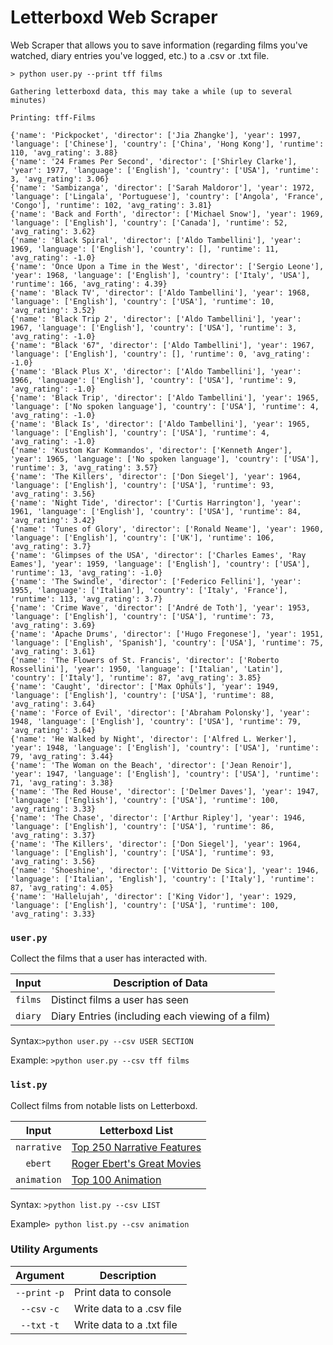 # Letterboxd Web Scraper

Web Scraper that allows you to save information (regarding films you've watched,
diary entries you've logged, etc.) to a .csv  or .txt file.

```commandline
> python user.py --print tff films

Gathering letterboxd data, this may take a while (up to several minutes)

Printing: tff-Films

{'name': 'Pickpocket', 'director': ['Jia Zhangke'], 'year': 1997, 'language': ['Chinese'], 'country': ['China', 'Hong Kong'], 'runtime': 110, 'avg_rating': 3.88}
{'name': '24 Frames Per Second', 'director': ['Shirley Clarke'], 'year': 1977, 'language': ['English'], 'country': ['USA'], 'runtime': 3, 'avg_rating': 3.06}
{'name': 'Sambizanga', 'director': ['Sarah Maldoror'], 'year': 1972, 'language': ['Lingala', 'Portuguese'], 'country': ['Angola', 'France', 'Congo'], 'runtime': 102, 'avg_rating': 3.81}
{'name': 'Back and Forth', 'director': ['Michael Snow'], 'year': 1969, 'language': ['English'], 'country': ['Canada'], 'runtime': 52, 'avg_rating': 3.62}
{'name': 'Black Spiral', 'director': ['Aldo Tambellini'], 'year': 1969, 'language': ['English'], 'country': [], 'runtime': 11, 'avg_rating': -1.0}
{'name': 'Once Upon a Time in the West', 'director': ['Sergio Leone'], 'year': 1968, 'language': ['English'], 'country': ['Italy', 'USA'], 'runtime': 166, 'avg_rating': 4.39}
{'name': 'Black TV', 'director': ['Aldo Tambellini'], 'year': 1968, 'language': ['English'], 'country': ['USA'], 'runtime': 10, 'avg_rating': 3.52}
{'name': 'Black Trip 2', 'director': ['Aldo Tambellini'], 'year': 1967, 'language': ['English'], 'country': ['USA'], 'runtime': 3, 'avg_rating': -1.0}
{'name': "Black '67", 'director': ['Aldo Tambellini'], 'year': 1967, 'language': ['English'], 'country': [], 'runtime': 0, 'avg_rating': -1.0}
{'name': 'Black Plus X', 'director': ['Aldo Tambellini'], 'year': 1966, 'language': ['English'], 'country': ['USA'], 'runtime': 9, 'avg_rating': -1.0}
{'name': 'Black Trip', 'director': ['Aldo Tambellini'], 'year': 1965, 'language': ['No spoken language'], 'country': ['USA'], 'runtime': 4, 'avg_rating': -1.0}
{'name': 'Black Is', 'director': ['Aldo Tambellini'], 'year': 1965, 'language': ['English'], 'country': ['USA'], 'runtime': 4, 'avg_rating': -1.0}
{'name': 'Kustom Kar Kommandos', 'director': ['Kenneth Anger'], 'year': 1965, 'language': ['No spoken language'], 'country': ['USA'], 'runtime': 3, 'avg_rating': 3.57}
{'name': 'The Killers', 'director': ['Don Siegel'], 'year': 1964, 'language': ['English'], 'country': ['USA'], 'runtime': 93, 'avg_rating': 3.56}
{'name': 'Night Tide', 'director': ['Curtis Harrington'], 'year': 1961, 'language': ['English'], 'country': ['USA'], 'runtime': 84, 'avg_rating': 3.42}
{'name': 'Tunes of Glory', 'director': ['Ronald Neame'], 'year': 1960, 'language': ['English'], 'country': ['UK'], 'runtime': 106, 'avg_rating': 3.7}
{'name': 'Glimpses of the USA', 'director': ['Charles Eames', 'Ray Eames'], 'year': 1959, 'language': ['English'], 'country': ['USA'], 'runtime': 13, 'avg_rating': -1.0}
{'name': 'The Swindle', 'director': ['Federico Fellini'], 'year': 1955, 'language': ['Italian'], 'country': ['Italy', 'France'], 'runtime': 113, 'avg_rating': 3.7}
{'name': 'Crime Wave', 'director': ['André de Toth'], 'year': 1953, 'language': ['English'], 'country': ['USA'], 'runtime': 73, 'avg_rating': 3.69}
{'name': 'Apache Drums', 'director': ['Hugo Fregonese'], 'year': 1951, 'language': ['English', 'Spanish'], 'country': ['USA'], 'runtime': 75, 'avg_rating': 3.61}
{'name': 'The Flowers of St. Francis', 'director': ['Roberto Rossellini'], 'year': 1950, 'language': ['Italian', 'Latin'], 'country': ['Italy'], 'runtime': 87, 'avg_rating': 3.85}
{'name': 'Caught', 'director': ['Max Ophüls'], 'year': 1949, 'language': ['English'], 'country': ['USA'], 'runtime': 88, 'avg_rating': 3.64}
{'name': 'Force of Evil', 'director': ['Abraham Polonsky'], 'year': 1948, 'language': ['English'], 'country': ['USA'], 'runtime': 79, 'avg_rating': 3.64}
{'name': 'He Walked by Night', 'director': ['Alfred L. Werker'], 'year': 1948, 'language': ['English'], 'country': ['USA'], 'runtime': 79, 'avg_rating': 3.44}
{'name': 'The Woman on the Beach', 'director': ['Jean Renoir'], 'year': 1947, 'language': ['English'], 'country': ['USA'], 'runtime': 71, 'avg_rating': 3.38}
{'name': 'The Red House', 'director': ['Delmer Daves'], 'year': 1947, 'language': ['English'], 'country': ['USA'], 'runtime': 100, 'avg_rating': 3.33}
{'name': 'The Chase', 'director': ['Arthur Ripley'], 'year': 1946, 'language': ['English'], 'country': ['USA'], 'runtime': 86, 'avg_rating': 3.37}
{'name': 'The Killers', 'director': ['Don Siegel'], 'year': 1964, 'language': ['English'], 'country': ['USA'], 'runtime': 93, 'avg_rating': 3.56}
{'name': 'Shoeshine', 'director': ['Vittorio De Sica'], 'year': 1946, 'language': ['Italian', 'English'], 'country': ['Italy'], 'runtime': 87, 'avg_rating': 4.05}
{'name': 'Hallelujah', 'director': ['King Vidor'], 'year': 1929, 'language': ['English'], 'country': ['USA'], 'runtime': 100, 'avg_rating': 3.33}

```

### ``user.py``
Collect the films that a user has interacted with.

|   Input   | Description of Data                              |
|:---------:|--------------------------------------------------|
| ``films`` | Distinct films a user has seen                   |
| ``diary`` | Diary Entries (including each viewing of a film) |

Syntax:```>python user.py --csv USER SECTION ```

Example: ```>python user.py --csv tff films```

### ``list.py``
Collect films from notable lists on Letterboxd.

|     Input     | Letterboxd List                                                                                          |
|:-------------:|----------------------------------------------------------------------------------------------------------|
| ``narrative`` | [Top 250 Narrative Features](https://letterboxd.com/dave/list/official-top-250-narrative-feature-films/) |
|   ``ebert``   | [Roger Ebert's Great Movies](https://www.rogerebert.com/great-movies)                                    |
| ``animation`` | [Top 100 Animation](https://letterboxd.com/lifeasfiction/list/letterboxd-100-animation/)                 |

Syntax: ```>python list.py --csv LIST```

Example```> python list.py --csv animation```

### Utility Arguments

|      Argument      | Description               |
|:------------------:|---------------------------|
| ``--print`` ``-p`` | Print data to console     |
|  ``--csv`` ``-c``  | Write data to a .csv file |
|  ``--txt`` ``-t``  | Write data to a .txt file |